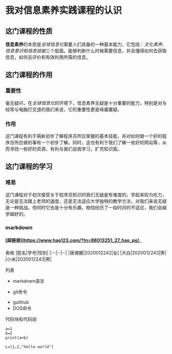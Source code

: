 # 我对信息素养实践课程的认识  
## 这门课程的性质 
**信息素养**的本质是*全球信息化*需要人们具备的一种基本能力，它包括：*文化素养、信息意识和信息技能*三个层面。能够判断什么时候需要信息，并且懂得如何去获取信息，如何去评价和有效利用所需的信息。
## 这门课程的作用 
### 重要性
毫无疑问，在*全球信息化*的环境下，信息素养无疑是十分重要的能力，特别是对与经常与电脑打交道的我们来说，它的重要性更是毋庸置疑。
###   作用
这门课程有利于萌新初步了解程序员所应掌握的基本技能，并对如何做一个好的程序员所应做的事有一个初步了解。同时，这也有利于我们了解一些好的网站等，从而寻找一些好的资源，有利与我们自我学习，扩充知识面。
## 这门课程的学习 
### 难易 
这门课程对于初次接受关于程序员知识的我们无疑是有难度的，学起来较为吃力，无论是无法跟上老师的速度，还是无法适应大学独特的教学方法，对我们来说无疑是一种挑战。但同时它也是十分有乐趣，相信经历了一段时间的不适应，我们会越学越好的。 
### markdown
####  [超链接](https://www.hao123.com/?tn=88013251_27_hao_pg）

表格
|姓名|学号|性别|
|:-:|:-|-:|
|唐湘雅|2020012242|女|
|大白|2020012243|男|
|小米|2020012243|男|

列表
+ markdown语法
- git命令
* guithub
* DOS命令

代码块和代码段 
```
a=1
b=2
print(a+b)
```
`L=[1,2,"hello world"]`
